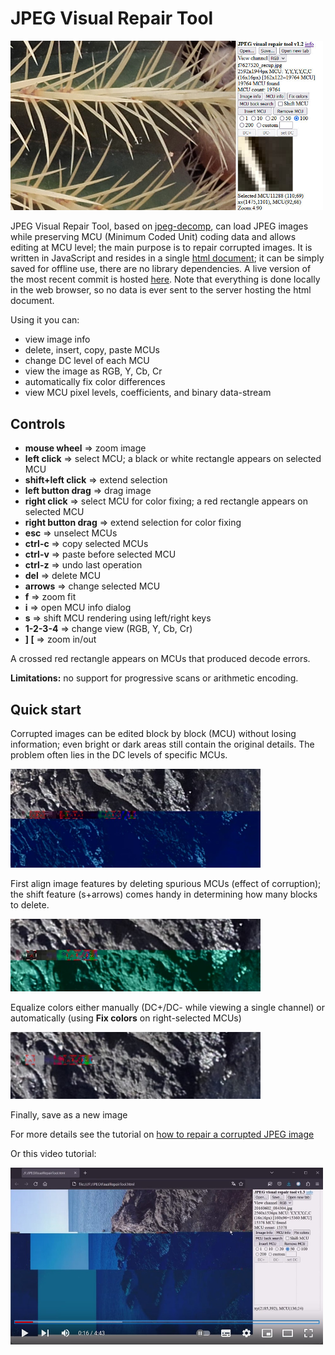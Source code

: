 # JPEG Visual Repair Tool
<img src="JVRTmain.jpg" width="500" />

JPEG Visual Repair Tool, based on [jpeg-decomp](https://github.com/albmac/jpeg-decomp), can load JPEG images while preserving MCU (Minimum Coded Unit) coding data and allows editing at MCU level; the main purpose is to repair corrupted images.
It is written in JavaScript and resides in a single [html document](JPEGVisualRepairTool.html); it can be simply saved for offline use, there are no library dependencies.
A live version of the most recent commit is hosted [here](https://albmac.github.io/JPEGVisualRepairTool/JPEGVisualRepairTool.html). Note that everything is done locally in the web browser, so no data is ever sent to the server hosting the html document.

Using it you can:

- view image info
- delete, insert, copy, paste MCUs
- change DC level of each MCU
- view the image as RGB, Y, Cb, Cr
- automatically fix color differences
- view MCU pixel levels, coefficients, and binary data-stream

## Controls

- **mouse wheel** ⇒ zoom image
- **left click** ⇒ select MCU; a black or white rectangle appears on selected MCU
- **shift+left click** ⇒ extend selection
- **left button drag** ⇒ drag image
- **right click** ⇒ select MCU for color fixing; a red rectangle appears on selected MCU
- **right button drag** ⇒ extend selection for color fixing
- **esc** ⇒ unselect MCUs
- **ctrl-c** ⇒ copy selected MCUs
- **ctrl-v** ⇒ paste before selected MCU
- **ctrl-z** ⇒ undo last operation
- **del** ⇒ delete MCU
- **arrows** ⇒ change selected MCU
- **f** ⇒ zoom fit
- **i** ⇒ open MCU info dialog
- **s** ⇒ shift MCU rendering using left/right keys
- **1-2-3-4** ⇒ change view (RGB, Y, Cb, Cr)
- **] [** ⇒ zoom in/out

A crossed red rectangle appears on MCUs that produced decode errors.

**Limitations:** no support for progressive scans or arithmetic encoding.

## Quick start

Corrupted images can be edited block by block (MCU) without losing information; even bright or dark areas still contain the original details. The problem often lies in the DC levels of specific MCUs.

<img src="s1.jpg" width="400" />

First align image features by deleting spurious MCUs (effect of corruption); the shift feature (s+arrows) comes handy in determining how many blocks to delete.

<img src="s2.jpg" width="400" />

Equalize colors either manually (DC+/DC- while viewing a single channel) or automatically (using __Fix colors__ on right-selected MCUs)

<img src="s3.jpg" width="400" />

Finally, save as a new image

For more details see the tutorial on [how to repair a corrupted JPEG image](RepairingCorruptedJpeg-JVRT.pdf) 

Or this video tutorial:

[<img src="video1.jpg" width="500" />](https://www.youtube.com/watch?v=REYcgWHb33M&t=194s)
